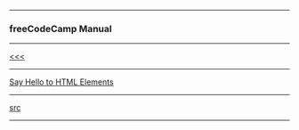 
---

### freeCodeCamp Manual

---

[<<<]()

---

<a href="01">Say Hello to HTML Elements</a>

---

[src]()

---
